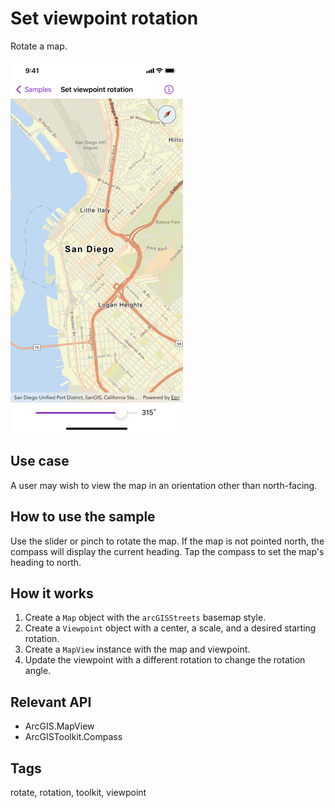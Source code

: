 # Set viewpoint rotation

Rotate a map.

![Screenshot of set viewpoint rotation sample](set-viewpoint-rotation.png)

## Use case

A user may wish to view the map in an orientation other than north-facing.

## How to use the sample

Use the slider or pinch to rotate the map. If the map is not pointed north, the compass will display the current heading. Tap the compass to set the map's heading to north.

## How it works

1. Create a `Map` object with the `arcGISStreets` basemap style.
2. Create a `Viewpoint` object with a center, a scale, and a desired starting rotation.
3. Create a `MapView` instance with the map and viewpoint.
4. Update the viewpoint with a different rotation to change the rotation angle.

## Relevant API

* ArcGIS.MapView
* ArcGISToolkit.Compass

## Tags

rotate, rotation, toolkit, viewpoint
